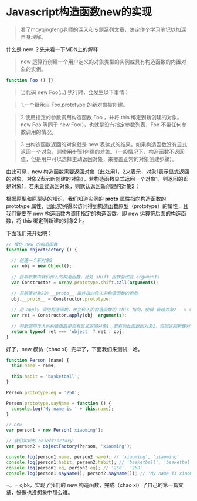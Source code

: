 # Javascript构造函数new的实现

> 看了mqyqingfeng老师的深入和专题系列文章，决定作个学习笔记以加深自身理解。

什么是 new ？先来看一下MDN上的解释

> new 运算符创建一个用户定义的对象类型的实例或具有构造函数的内置对象的实例。

```js
function Foo () {}
```

> 当代码 new Foo(...) 执行时，会发生以下事情：

> 1.一个继承自 Foo.prototype 的新对象被创建。

> 2.使用指定的参数调用构造函数 Foo ，并将 this 绑定到新创建的对象。new Foo 等同于 new Foo()，也就是没有指定参数列表，Foo 不带任何参数调用的情况。

> 3.由构造函数返回的对象就是 new 表达式的结果。如果构造函数没有显式返回一个对象，则使用步骤1创建的对象。（一般情况下，构造函数不返回值，但是用户可以选择主动返回对象，来覆盖正常的对象创建步骤）。


由此可见，new 构造函数需要返回对象（此处用1，2来表示，对象1表示显式返回的对象，对象2表示新创建的对象），若构造函数显式返回一个对象1，则返回的即是对象1，若未显式返回对象，则默认返回新创建的对象2；

根据原型和原型链的知识，我们知道实例的 __proto__ 属性指向构造函数的 prototype 属性，因此实例得以访问得到构造函数原型（prototype）的属性，且我们需要在 new 构造函数内调用指定的构造函数，即 new 运算符后面的构造函数，将 this 绑定到新建的对象2上。

下面我们来开始吧：

```js
// 模仿 new 的构造函数
function objectFactory () {
  
  // 创建一个新对象2
  var obj = new Object();
  
  // 获取参数中我们传入的构造函数，此处 shift 函数会改变 arguments
  var Constructor = Array.prototype.shift.call(arguments);
  
  // 将新建对象2的 __proto__ 属性指向传入的构造函数的原型
  obj.__proto__ = Constructor.prototype;
  
  // 用 apply 调用构造函数，改变传入的构造函数的 this 指向，使得 新建对象2 --> obj 可以访问构造函数的属性
  var ret = Constructor.apply(obj, arguments);
  
  // 判断调用传入的构造函数是否有显式返回对象1，若有则此函返回对象1，否则返回新建对象2 --> obj
  return typeof ret === 'object' ? ret : obj;
}
```

好了，new 模仿（chao xi）完毕了，下面我们来测试一哈。

``` js
function Person (name) {
  this.name = name;
  
  this.habit = 'basketball';
}

Person.prototype.eq = '250';

Person.prototype.sayName = function () {
  console.log('My name is ' + this.name);
}

// new 
var person1 = new Person('xiaoming');

// 我们实现的 objectFactory
var person2 = objectFactory(Person, 'xiaoming');

console.log(person1.name, person2.name); // 'xiaoming', 'xiaoming'
console.log(person1.habit, person2.habit); // 'basketball', 'basketball'
console.log(person1.eq, person2.eq); // '250', '250'
console.log(person1.sayName(), person2.sayName()); // 'My name is xiaoming', 'My name is xiaoming'

```

=。= ojbk，实现了我们的 new 构造函数，完成（chao xi）了自己的第一篇文章，好像也没想象中那么难。
